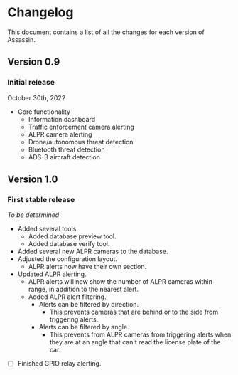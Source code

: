 # Changelog

This document contains a list of all the changes for each version of Assassin.

## Version 0.9

### Initial release

October 30th, 2022

- Core functionality
    - Information dashboard
    - Traffic enforcement camera alerting
    - ALPR camera alerting
    - Drone/autonomous threat detection
    - Bluetooth threat detection
    - ADS-B aircraft detection

## Version 1.0

### First stable release

*To be determined*

- Added several tools.
    - Added database preview tool.
    - Added database verify tool.
- Added several new ALPR cameras to the database.
- Adjusted the configuration layout.
    - ALPR alerts now have their own section.
- Updated ALPR alerting.
    - ALPR alerts will now show the number of ALPR cameras within range, in addition to the nearest alert.
    - Added ALPR alert filtering.
        - Alerts can be filtered by direction.
            - This prevents cameras that are behind or to the side from triggering alerts.
        - Alerts can be filtered by angle.
            - This prevents from ALPR cameras from triggering alerts when they are at an angle that can't read the license plate of the car.
- [ ] Finished GPIO relay alerting.
